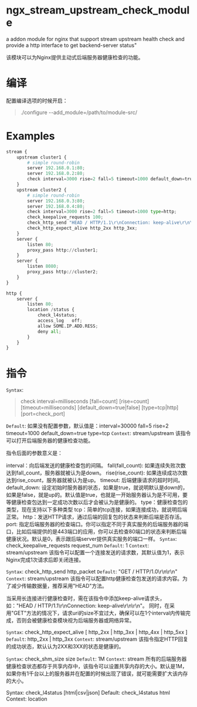 # ngx_stream_upstream_check_module
a addon module for nginx that support stream upstream health check and provide a http interface to get backend-server status"

该模块可以为Nginx提供主动式后端服务器健康检查的功能。

# 编译

配置编译选项的时候开启：
> ./configure --add_module=/path/to/module-src/

# Examples

``` python
stream {
    upstream cluster1 {
        # simple round-robin
        server 192.168.0.1:80;
        server 192.168.0.2:80;
        check interval=3000 rise=2 fall=5 timeout=1000 default_down=true type=tcp;
    }
    upstream cluster2 {
        # simple round-robin
        server 192.168.0.3:80;
        server 192.168.0.4:80;
        check interval=3000 rise=2 fall=5 timeout=1000 type=http;
        check_keepalive_requests 100;
        check_http_send "HEAD / HTTP/1.1\r\nConnection: keep-alive\r\n\r\n";
        check_http_expect_alive http_2xx http_3xx;
    }
    server {
        listen 80;
        proxy_pass http://cluster1;
    }
    server {
        listen 8080;
        proxy_pass http://cluster2;
    }
}

http {
    server {
        listen 80;
        location /status {
            check_l4status;
            access_log   off;
            allow SOME.IP.ADD.RESS;
            deny all;
        }
    }
}
```
# 指令

`Syntax`: 
> check interval=milliseconds [fall=count] [rise=count] [timeout=milliseconds] [default_down=true|false] [type=tcp|http] [port=check_port]

`Default`: 如果没有配置参数，默认值是：interval=30000 fall=5 rise=2 timeout=1000 default_down=true type=tcp
`Context`: stream/upstream
该指令可以打开后端服务器的健康检查功能。

指令后面的参数意义是：

interval：向后端发送的健康检查包的间隔。
fall(fall_count): 如果连续失败次数达到fall_count，服务器就被认为是down。
rise(rise_count): 如果连续成功次数达到rise_count，服务器就被认为是up。
timeout: 后端健康请求的超时时间。
default_down: 设定初始时服务器的状态，如果是true，就说明默认是down的，如果是false，就是up的。默认值是true，也就是一开始服务器认为是不可用，要等健康检查包达到一定成功次数以后才会被认为是健康的。
type：健康检查包的类型，现在支持以下多种类型
tcp：简单的tcp连接，如果连接成功，就说明后端正常。
http：发送HTTP请求，通过后端的回复包的状态来判断后端是否存活。
port: 指定后端服务器的检查端口。你可以指定不同于真实服务的后端服务器的端口，比如后端提供的是443端口的应用，你可以去检查80端口的状态来判断后端健康状况。默认是0，表示跟后端server提供真实服务的端口一样。
`Syntax`: check_keepalive_requests request_num
`Default`: 1
`Context`: stream/upstream
该指令可以配置一个连接发送的请求数，其默认值为1，表示Nginx完成1次请求后即关闭连接。

`Syntax`: check_http_send http_packet
`Default`: "GET / HTTP/1.0\r\n\r\n"
`Context`: stream/upstream
该指令可以配置http健康检查包发送的请求内容。为了减少传输数据量，推荐采用"HEAD"方法。

当采用长连接进行健康检查时，需在该指令中添加keep-alive请求头，如："HEAD / HTTP/1.1\r\nConnection: keep-alive\r\n\r\n"。
同时，在采用"GET"方法的情况下，请求uri的size不宜过大，确保可以在1个interval内传输完成，否则会被健康检查模块视为后端服务器或网络异常。

`Syntax`: check_http_expect_alive [ http_2xx | http_3xx | http_4xx | http_5xx ]
`Default`: http_2xx | http_3xx
`Context`: stream/upstream
该指令指定HTTP回复的成功状态，默认认为2XX和3XX的状态是健康的。

`Syntax`: check_shm_size size
`Default`: 1M
`Context`: stream
所有的后端服务器健康检查状态都存于共享内存中，该指令可以设置共享内存的大小。默认是1M，如果你有1千台以上的服务器并在配置的时候出现了错误，就可能需要扩大该内存的大小。

Syntax: check_l4status [html|csv|json]
Default: check_l4status html
Context: location
